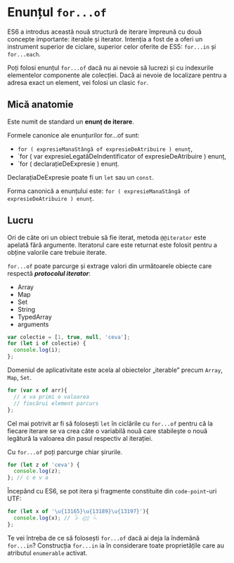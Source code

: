 # Enunțul `for...of`

ES6 a introdus această nouă structură de iterare împreună cu două concepte importante: iterable și iterator. Intenția a fost de a oferi un instrument superior de ciclare, superior celor oferite de ES5: `for...in` și `for...each`.

Poți folosi enunțul `for...of` dacă nu ai nevoie să lucrezi și cu indexurile elementelor componente ale colecției. Dacă ai nevoie de localizare pentru a adresa exact un element, vei folosi un clasic `for`.

## Mică anatomie

Este numit de standard un **enunț de iterare**.

Formele canonice ale enunțurilor for...of sunt:

- `for ( expresieManaStângă of expresieDeAtribuire ) enunț`,
- `for ( var expresieLegatăDeIndentificator of expresieDeAtribuire ) enunț,
- `for ( declarațieDeExpresie ) enunț.

DeclarațiaDeExpresie poate fi un `let` sau un `const`.

Forma canonică a enunțului este: `for ( expresieManaStângă of expresieDeAtribuire ) enunț`.

## Lucru

Ori de câte ori un obiect trebuie să fie iterat, metoda `@@iterator` este apelată fără argumente.
Iteratorul care este returnat este folosit pentru a obține valorile care trebuie iterate.

`for...of` poate parcurge și extrage valori din următoarele obiecte care respectă ***protocolul iterator***:
- Array
- Map
- Set
- String
- TypedArray
- arguments

```javascript
var colectie = [1, true, null, 'ceva'];
for (let i of colectie) {
  console.log(i);
};
```

Domeniul de aplicativitate este acela al obiectelor „iterable” precum `Array`, `Map`, `Set`.

```javascript
for (var x of arr){
  // x va primi o valoarea
  // fiecărui element parcurs
};
```

Cel mai potrivit ar fi să folosești `let` în ciclările cu `for...of` pentru că la fiecare iterare se va crea câte o variabilă nouă care stabilește o nouă legătură la valoarea din pasul respectiv al iterației.

Cu `for...of` poți parcurge chiar șirurile.

```javascript
for (let z of 'ceva') {
  console.log(z);
}; // c e v a
```

Începând cu ES6, se pot itera și fragmente constituite din `code-point`-uri UTF:

```javascript
for (let x of '\u{13165}\u{13189}\u{13197}'){
  console.log(x); // 𓅥 𓆉 𓆗
};
```

Te vei întreba de ce să folosești `for...of` dacă ai deja la îndemână `for...in`?
Construcția `for...in` ia în considerare toate proprietățile care au atributul `enumerable` activat.
